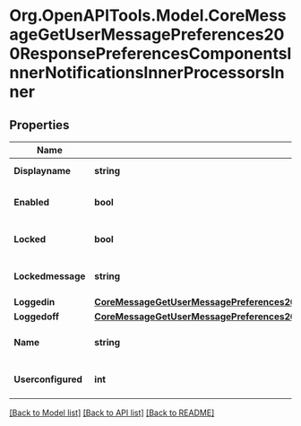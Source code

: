 # Org.OpenAPITools.Model.CoreMessageGetUserMessagePreferences200ResponsePreferencesComponentsInnerNotificationsInnerProcessorsInner

## Properties

Name | Type | Description | Notes
------------ | ------------- | ------------- | -------------
**Displayname** | **string** | Display name | [optional] 
**Enabled** | **bool** | Is enabled? | [optional] [default to null]
**Locked** | **bool** | Is locked by admin? | [optional] [default to null]
**Lockedmessage** | **string** | Text to display if locked | [optional] [default to "null"]
**Loggedin** | [**CoreMessageGetUserMessagePreferences200ResponsePreferencesComponentsInnerNotificationsInnerProcessorsInnerLoggedin**](CoreMessageGetUserMessagePreferences200ResponsePreferencesComponentsInnerNotificationsInnerProcessorsInnerLoggedin.md) |  | [optional] 
**Loggedoff** | [**CoreMessageGetUserMessagePreferences200ResponsePreferencesComponentsInnerNotificationsInnerProcessorsInnerLoggedoff**](CoreMessageGetUserMessagePreferences200ResponsePreferencesComponentsInnerNotificationsInnerProcessorsInnerLoggedoff.md) |  | [optional] 
**Name** | **string** | Processor name | [optional] [default to "null"]
**Userconfigured** | **int** | Is configured? | [optional] [default to null]

[[Back to Model list]](../README.md#documentation-for-models) [[Back to API list]](../README.md#documentation-for-api-endpoints) [[Back to README]](../README.md)

